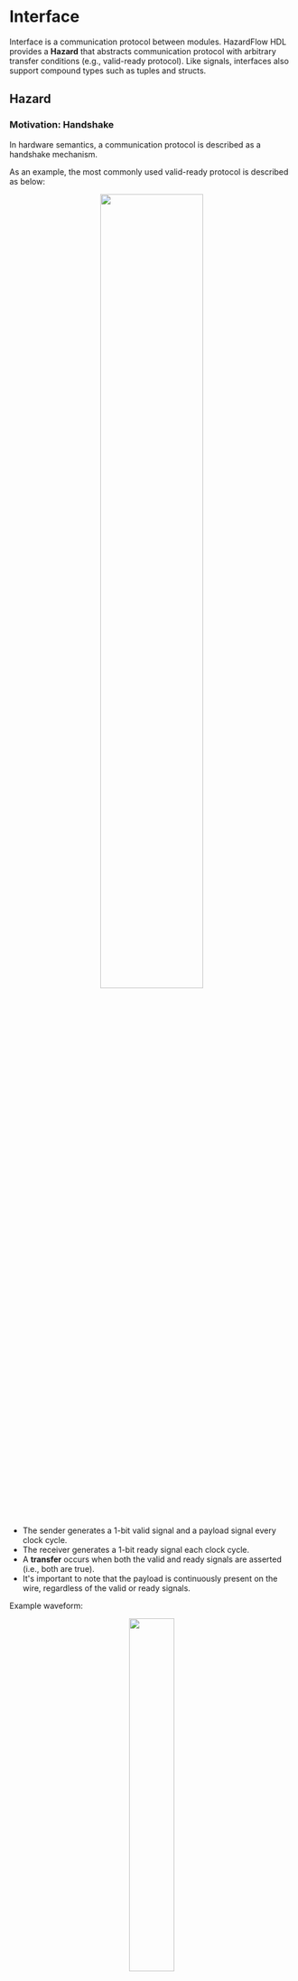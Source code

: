 # Interface

Interface is a communication protocol between modules.
HazardFlow HDL provides a **Hazard** that abstracts communication protocol with arbitrary transfer conditions (e.g., valid-ready protocol).
Like signals, interfaces also support compound types such as tuples and structs.

<!-- Hazard and interface are the most fundamental concepts of the HazardFlow HDL.
We define a `struct` implementing the `Interface` trait and containing the `Hazard` as a **Hazard Interface**, the building block for describing hardware behavior. -->

## Hazard

### Motivation: Handshake

In hardware semantics, a communication protocol is described as a handshake mechanism.

As an example, the most commonly used valid-ready protocol is described as below:

<p align="center">
  <img src="../figure/handshake.svg" width=60% />
</p>

- The sender generates a 1-bit valid signal and a payload signal every clock cycle.
- The receiver generates a 1-bit ready signal each clock cycle.
- A **transfer** occurs when both the valid and ready signals are asserted (i.e., both are true).
- It's important to note that the payload is continuously present on the wire, regardless of the valid or ready signals.

Example waveform:

<p align="center">
  <img src="../figure/handshake-waveform.svg" width=40% />
</p>

<!--
{
  signal: [
    {name: 'clk', wave: 'p...'},
    {name: 'valid', wave: '01.0'},
    {name: 'payload', wave: 'x3.x', data: ['0x42']},
    {name: 'ready', wave: '0.10'}
  ],
  head: {
    tock:0,
    every:1
  }
}
-->

- At cycle 1, the sender turns on the valid bit with payload `0x42`.
  - Transfer does not happen because the receiver is not ready.
- At cycle 2, the receiver turns on the ready bit.
  - Transfer happens because both the valid and ready signals are true.

### Specification

In HazardFlow HDL, we abstracted any arbitraty communication protocol into `Hazard` trait.
It describes the necessary information for communication: payload, resolver, and ready function.

```rust,noplayground
trait Hazard {
    type P: Copy;
    type R: Copy;

    fn ready(p: Self::P, r: Self::R) -> bool;
}
```

For any hazard type `H`, its member type and functions have the following meaning:

- `H::P`: Payload signal type.
- `H::R`: Resolver signal type.
- `H::ready`: Returns if the receiver is ready to receive with the current payload and resolver pair.

### Examples

We provide a few handy primitive hazard interfaces for developers.

#### `ValidH`

<p align="center">
  <img src="../figure/hazard-valid.svg" width=60% />
</p>

`ValidH` represents a communication without backpressure (always ready to receive).

It has the following specification:

```rust,noplayground
struct ValidH<P: Copy, R: Copy>;

impl<P: Copy, R: Copy> Hazard for ValidH<P, R> {
    type P = P;
    type R = R;

    fn ready(p: P, r: R) -> bool {
        true
    }
}
```

For reusability, we added additional resolver signals that simply flow from the receiver to the sender.

#### `AndH`

<p align="center">
  <img src="../figure/hazard-and.svg" width=60% />
</p>

For a given hazard specification `H`, the conjunctive `AndH<H>` specification adds to `H`'s resolver signal an availability bit flag.
Then the receiver is ready if it is available and ready according to the internal specification `H` at the same time.

<!-- We define an **And** hazard `AndH<H: Hazard>`, whose resolver type is `Ready<H::R>`.
`Ready<R>` is a `struct` containing both a resolver and a ready signal in HazardFlow HDL. -->

```rust,noplayground
struct AndH<H: Hazard>;

struct Ready<R: Copy> {
    ready: bool,
    inner: R,
}

impl<H: Hazard> Hazard for AndH<H> {
    type P = H::P;
    type R = Ready<H::R>;

    fn ready(p: H::P, r: Ready<H::R>) -> bool {
        r.ready && H::ready(p, r.inner)
    }
}
```

The `ready` field of the `Ready` struct represents the availability of the receiver.

#### `VrH`

<p align="center">
  <img src="../figure/hazard-vr.svg" width=60% />
</p>

We defined the valid-ready hazard `VrH<P, R>` as `AndH<ValidH<P, R>>`.

```rust,noplayground
type VrH<P: Copy, R: Copy> = AndH<ValidH<P, R>>;
```

For reusability, we added additional resolver signals that simply flow from the receiver to the sender.

## Interface

An interface is an abstraction that represents the IO of a hardware module.

Typically, a single interface is composed of zero, one, or multiple hazard interfaces.

### Specification

```rust,noplayground
trait Interface {
    type Fwd: Copy;
    type Bwd: Copy;

    ...
}
```

For any interface type `I`, its member types have the following meaning:

- `I::Fwd`: Forward signal type.
- `I::Bwd`: Backward signal type.

It contains the other methods related to the [module](./module.md) and [combinator](./combinator.md), please refer to these sections for further reading.

<!-- We define the interface as a protocol with forward signal, backward signal, and some other methods.
The other methods are related to the [combinator](./combinator.md) and [module](./module.md), please refer to the corresponding section. -->

### Hazard Interface

<p align="center">
  <img src="../figure/hazard.svg" width=60% />
</p>

For an arbitraty hazard specification `H`, we define the hazard interface `I<H, D>`, where `D` is the dependency type. (For more information of the dependency, please refer to the [dependency section](../advanced/dependency.md))

<!-- If a `struct` implements the interface trait and also contains a hazard, we consider it as a **hazard interface**. In the HazardFlow HDL, we define it as `I<H, D>`, where `H` is the hazard, and `D` is the dependency type of hazard protocol. For more information of the dependency, please refer to the [dependency section](../advanced/dependency.md). -->

```rust,noplayground
struct I<H: Hazard, D: Dep>;

impl<H: Hazard, const D: Dep> Interface for I<H, D> {
    type Fwd = HOption<H::P>,
    type Bwd = H::R,
}
```

- The interface's forward signal is an `HOption` type of hazard payload. 
- The backward signal is the hazard's resolver.
- When the forward signal is `Some(p)` means the sender is sending a valid payload, else it is sending an invalid payload signal. 
- When we have `payload.is_some_and(|p| H::ready(p, r))`, the transfer happens.

We define `Valid` and `Vr` as the hazard interface types for `ValidH` and `VrH`, respectively.

```rust,noplayground
type Valid<P> = I<ValidH<P, ()>, { Dep::Helpful }>;
type Vr<P> = I<VrH<P, ()>, { Dep::Helpful }>;
```

### Compound Interface

Compound types such as tuple, struct, and array also implement the `Interface` trait.

These interfaces are commonly used for IO of [1-to-N](combinator.md#1-to-n) or [N-to-1](combinator.md#n-to-1) combinators.

#### Tuple

Tuple of interfaces `(If1, If2)` implements `Interface` trait as follows:

```rust,noplayground
// In practice, it is implemented as a macro.
impl<If1: Interface, If2: Interface> Interface for (If1, If2) {
    type Fwd = (If1::Fwd, If2::Fwd);
    type Bwd = (If1::Bwd, If2::Bwd);
}
```

- The forward signal of the array interface is the tuple of the interfaces' forward signals.
- The backward signal of the array interface is the tuple of the interfaces' backward signals.

#### Struct

```rust,noplayground
#[derive(Debug, Interface)]
struct<If1: Interface, If2: Interface> StructIf<If1, If2> {
    i1: If1,
    i2: If2,
}
```

By applying the `Interface` derive macro to a struct in which all fields are interface type, the struct itself can also become an interface type.

#### Array

Array of interfaces `[If; N]` also implements `Interface` trait as follows:

```rust,noplayground
impl<If: Interface, const N: usize> Interface for [If; N] {
    type Fwd = Array<If::Fwd, N>;
    type Bwd = Array<If::Bwd, N>;
}
```

- The forward signal of the array interface is the array of the interfaces' forward signal.
- The backward signal of the array interface is the array of the interfaces' backward signal.
